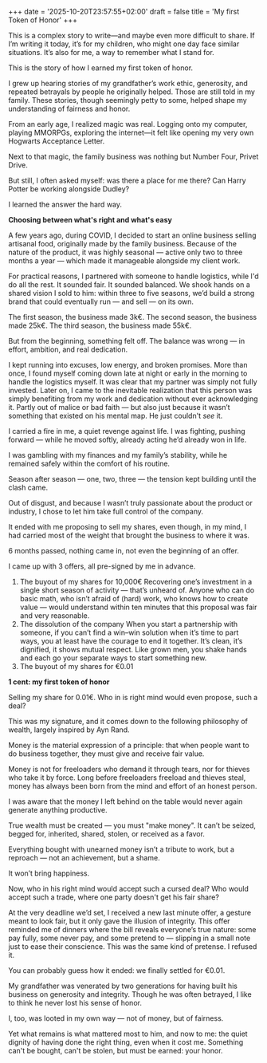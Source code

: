 +++
date = '2025-10-20T23:57:55+02:00'
draft = false
title = 'My first Token of Honor'
+++

This is a complex story to write—and maybe even more difficult to share. If I’m writing it today, it’s for my children, who might one day face similar situations. It’s also for me, a way to remember what I stand for.

This is the story of how I earned my first token of honor.

I grew up hearing stories of my grandfather’s work ethic, generosity, and repeated betrayals by people he originally helped. Those are still told in my family. These stories, though seemingly petty to some, helped shape my understanding of fairness and honor. 

From an early age, I realized magic was real. Logging onto my computer, playing MMORPGs, exploring the internet—it felt like opening my very own Hogwarts Acceptance Letter.

Next to that magic, the family business was nothing but Number Four, Privet Drive.

But still, I often asked myself: was there a place for me there? Can Harry Potter be working alongside Dudley? 

I learned the answer the hard way. 

**Choosing between what's right and what's easy**

A few years ago, during COVID, I decided to start an online business selling artisanal food, originally made by the family business. Because of the nature of the product, it was highly seasonal — active only two to three months a year — which made it manageable alongside my client work. 

For practical reasons, I partnered with someone to handle logistics, while I'd do all the rest.
It sounded fair. It sounded balanced. We shook hands on a shared vision I sold to him: within three to five seasons, we’d build a strong brand that could eventually run — and sell — on its own.

The first season, the business made 3k€.
The second season, the business made 25k€.
The third season, the business made 55k€.

But from the beginning, something felt off.
The balance was wrong — in effort, ambition, and real dedication. 

I kept running into excuses, low energy, and broken promises. More than once, I found myself coming down late at night or early in the morning to handle the logistics myself. It was clear that my partner was simply not fully invested. Later on, I came to the inevitable realization that this person was simply benefiting from my work and dedication without ever acknowledging it. Partly out of malice or bad faith — but also just because it wasn’t something that existed on his mental map. He just couldn't *see* it. 

I carried a fire in me, a quiet revenge against life. I was fighting, pushing forward — while he moved softly, already acting he’d already won in life. 

I was gambling with my finances and my family’s stability, while he remained safely within the comfort of his routine. 

Season after season — one, two, three — the tension kept building until the clash came. 

Out of disgust, and because I wasn’t truly passionate about the product or industry, I chose to let him take full control of the company.

It ended with me proposing to sell my shares, even though, in my mind, I had carried most of the weight that brought the business to where it was. 

6 months passed, nothing came in, not even the beginning of an offer. 

 I came up with 3 offers, all pre-signed by me in advance.

1. The buyout of my shares for 10,000€
   Recovering one’s investment in a single short season of activity — that’s unheard of. 
   Anyone who can do basic math, who isn’t afraid of (hard) work, who knows how to create value — would understand within ten minutes that this proposal was fair and very reasonable.
2. The dissolution of the company
   When you start a partnership with someone, if you can’t find a win–win solution when it’s time to part ways, you at least have the courage to end it together. 
   It’s clean, it’s dignified, it shows mutual respect. Like grown men, you shake hands and each go your separate ways to start something new.
3. The buyout of my shares for €0.01

**1 cent: my first token of honor**
   
Selling my share for 0.01€. Who in is right mind would even propose, such a deal?

This was my signature, and it comes down to the following philosophy of wealth, largely inspired by Ayn Rand.

Money is the material expression of a principle: that when people want to do business together, they must give and receive fair value.

Money is not for freeloaders who demand it through tears, nor for thieves who take it by force. Long before freeloaders freeload and thieves steal, money has always been born from the mind and effort of an honest person.

I was aware that the money I left behind on the table would never again generate anything productive.

True wealth must be created — you must "make money". 
It can’t be seized, begged for, inherited, shared, stolen, or received as a favor. 

Everything bought with unearned money isn’t a tribute to work, but a reproach — not an achievement, but a shame. 

It won’t bring happiness.

Now, who in his right mind would accept such a cursed deal? Who would accept such a trade, where one party doesn't get his fair share? 

At the very deadline we’d set, I received a new last minute offer, a gesture meant to look fair, but it only gave the illusion of integrity. This offer reminded me of dinners where the bill reveals everyone’s true nature: some pay fully, some never pay, and some pretend to — slipping in a small note just to ease their conscience. This was the same kind of pretense. I refused it.

You can probably guess how it ended: we finally settled for €0.01.

My grandfather was venerated by two generations for having built his business on generosity and integrity. Though he was often betrayed, I like to think he never lost his sense of honor. 

I, too, was looted in my own way — not of money, but of fairness. 

Yet what remains is what mattered most to him, and now to me: the quiet dignity of having done the right thing, even when it cost me. Something can't be bought, can't be stolen, but must be earned: your honor.
